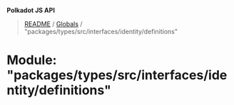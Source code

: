 **Polkadot JS API**

> [README](../README.md) / [Globals](../globals.md) / "packages/types/src/interfaces/identity/definitions"

# Module: "packages/types/src/interfaces/identity/definitions"
